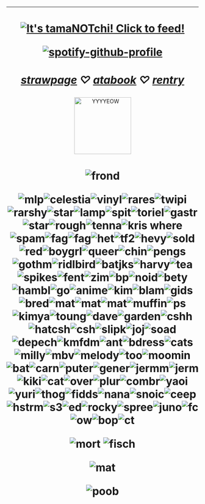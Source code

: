 
***
<h1 align="center">
  
  <a href="https://tamanotchi.world/20029c"><img src="https://tamanotchi.world/i2/20029" alt="It's tamaNOTchi! Click to feed!"></a> 
  

[![spotify-github-profile](https://spotify-github-profile.kittinanx.com/api/view?uid=mh99uasv14oj8ooqzngk6hjp6&cover_image=true&theme=novatorem&show_offline=false&background_color=121212&interchange=false&bar_color=53b14f&bar_color_cover=false)](https://spotify-github-profile.kittinanx.com/api/view?uid=mh99uasv14oj8ooqzngk6hjp6&redirect=true)

</h1>
<h1 align="center">   
  
*[strawpage](https://danvs.straw.page/) ♡ [atabook](https://confetkitti.atabook.org/) ♡ [rentry](https://rentry.co/lceberglounge)*

 
 
</h1>

<p align="center">
<img width="149" alt="YYYYEOW" src="https://github.com/vampenguin/vampenguin/assets/102457014/a986255f-b2c0-4f2f-b826-1ec3c3ce4f06">
  
</p>
<h1 align="center"> 
  
  ![frond](https://files.catbox.moe/629j8t.webp)
  
![mlp](https://github.com/user-attachments/assets/f0b77b0b-5c71-4b3a-b4e8-e8b4dd84fd72)![celestia](https://github.com/user-attachments/assets/53ce7ab5-2f25-48ac-a128-c6b836b9e2b2)![vinyl](https://github.com/user-attachments/assets/dbd445d1-927d-46e3-91e7-910fb01f8da0)![rares](https://github.com/user-attachments/assets/bc50aa61-e129-425b-be39-59a8f552baae)![twipi](https://github.com/user-attachments/assets/221da46e-4eb3-4a73-bcac-6a834072c66e)![rarshy](https://github.com/user-attachments/assets/78511f89-9afd-4fab-983e-3b5d3ce3a357)![star](https://github.com/user-attachments/assets/b3d4ab82-34be-4d8d-b061-b9f8e1d478b0)![lamp](https://64.media.tumblr.com/c659cb14144063d60a343bbbda089905/392e421b024fad25-f5/s250x400/e1c085d2ed0cdda2a08d2cb62b0a94a26240f641.gifv)![spit](https://64.media.tumblr.com/58488dd887229408c3ff2e346db74501/ebf1bedb31529dfc-87/s100x200/3150f005dc2684d2696c22a86c77d7685133d9a8.gifv)![toriel](https://64.media.tumblr.com/86536ef0b2da558b896abc683b584810/9424d78e90b0fd84-40/s100x200/8c5d5098a07e69594bde18031c1c45fd2d8a41cd.gifv)![gastr](https://github.com/user-attachments/assets/520e4599-9b8b-4ea7-a7ff-7ae389b12832)![star](https://files.catbox.moe/4gkzp9.png)![rough](https://files.catbox.moe/vv0577.png)![tenna](https://files.catbox.moe/rb6fco.jpg)![kris where](https://github.com/user-attachments/assets/0c511c19-b6c7-4468-babe-c96a4bf79193)![spam](https://github.com/user-attachments/assets/06be52fb-b45d-4396-8592-08459933aae7)![fag](https://files.catbox.moe/ax0e3w.webp)![fag](https://github.com/user-attachments/assets/af49ac43-cbd0-46ed-855f-8f2000d0d016)![het](https://files.catbox.moe/v7mv5q.webp)![tf2](https://github.com/user-attachments/assets/c280aa98-178d-4eba-8d63-a5e14f252ff9)![hevy](https://files.catbox.moe/x9wk1n.webp)![sold](https://files.catbox.moe/hqzzxm.png)![red](https://github.com/user-attachments/assets/72e94516-ac42-4474-9726-bb4697afb739)![boygrl](https://github.com/user-attachments/assets/da30b708-2f18-420c-a64c-53d137d30e87)![queer](https://github.com/user-attachments/assets/afadaec8-cc24-4dad-9a6b-3b78c04b6908)![chin](https://github.com/user-attachments/assets/c5567562-b35f-4831-b47f-eb82ea05dbba)![pengs](https://github.com/user-attachments/assets/ffe84181-21c6-450b-8641-c48e285e7413)![gothm](https://github.com/user-attachments/assets/d417dd25-680e-41c0-9899-71cd62e49001)![ridlbird](https://github.com/user-attachments/assets/c068e9ff-e8bd-41b9-9c62-22b6a18b152d)![batjks](https://github.com/user-attachments/assets/82258116-2a13-45dc-88ad-f2bc63c4a401)![harvy](https://github.com/user-attachments/assets/60f335dc-9fa7-469b-b8b6-b6b1612de253)![tea](https://github.com/user-attachments/assets/1ca2f61b-0b1b-4c18-8cbf-0e70dc4e1e9a)![spikes](https://github.com/user-attachments/assets/14cba426-5f1f-4350-9495-c98f1c516150)![fent](https://github.com/user-attachments/assets/1cb82c1d-a212-4353-a481-289b6c16da2c)![zim](https://github.com/user-attachments/assets/6205a0bc-913d-47ce-871c-583645b1c580)![bp](https://files.catbox.moe/emlf9i.gif)![noid](https://github.com/user-attachments/assets/19c0529c-15e5-4fdd-a5c9-d6f6e155d823)![bety](https://github.com/user-attachments/assets/8c23c734-1338-4b36-804c-9004d1b3204b)![hambl](https://github.com/user-attachments/assets/50545d32-7d4f-48e8-bb10-53b12731fc1a)![go](https://github.com/user-attachments/assets/8a73a7e6-8072-49d4-b374-0d3509a116de)![anime](https://files.catbox.moe/axx34w.jpg)![kim](https://files.catbox.moe/16431m.webp)![blam](https://files.catbox.moe/ea7tpx.webp)![gids](https://files.catbox.moe/gs78zs.webp)![bred](https://files.catbox.moe/vi1oal.png)![mat](https://files.catbox.moe/7bjl2f.webp)![mat](https://files.catbox.moe/ywkmj2.png)![mat](https://files.catbox.moe/m14bnm.webp)![muffin](https://github.com/user-attachments/assets/9e90021f-d3b1-4885-8007-a2a910d55afd)![ps](https://github.com/user-attachments/assets/fb0d022c-cbf0-4f2c-a041-ba9d458b6431)![kimya](https://github.com/user-attachments/assets/9e2e42be-3e3c-489f-aa54-bb217b98e941)![toung](https://files.catbox.moe/ve3ksb.png)![dave](https://files.catbox.moe/a2sp2x.gif)![garden](https://github.com/user-attachments/assets/e7845172-4cd2-4f61-b426-cd8244fa63f2)![cshh](https://github.com/user-attachments/assets/5438e91f-4003-4291-9284-89c98d9b3d25)![hatcsh](https://github.com/user-attachments/assets/23f9073e-bddd-45a2-9b27-10f03cbcf732)![csh](https://github.com/user-attachments/assets/bdd17ac5-5e84-463e-a066-ce6edd9859e4)![slipk](https://github.com/user-attachments/assets/02399677-8ddd-411f-b273-2459d27a6533)![joj](https://github.com/user-attachments/assets/ca8ccfc0-de21-4933-99de-81ac2855e860)![soad](https://github.com/user-attachments/assets/fa463c5c-f5c4-4b09-8847-aae5378b0be3)![depech](https://files.catbox.moe/ca2o45.jpg)![kmfdm](https://files.catbox.moe/nfpzvl.png)![ant](https://files.catbox.moe/5b17e9.webp)![bdress](https://github.com/user-attachments/assets/df43bf9f-c64b-4405-905d-bc4dc07e3944)![cats](https://files.catbox.moe/5j0tvi.png)![milly](https://github.com/user-attachments/assets/0aff3e70-f353-40d9-ad0f-66f6baae9b78)![mbv](https://github.com/user-attachments/assets/ca0684cb-1c28-4691-9930-a51727836d2a)![melody](https://github.com/user-attachments/assets/fb3e9717-ce54-4dbb-ac78-fed1cea14a9e)![too](https://github.com/user-attachments/assets/13dee309-9ce8-4864-9234-de48bb80755d)![moomin](https://github.com/user-attachments/assets/b196d015-8b5d-46a0-a207-f1a9464afb52)![bat](https://github.com/user-attachments/assets/3d1b4880-8b9b-47ce-aebf-e565159c318a)![carn](https://github.com/user-attachments/assets/bd2d335c-f03f-4c82-8948-ffc8167da3c8)![puter](https://github.com/user-attachments/assets/eedc9883-cda5-4c26-bb02-ef28e26cac5c)![gener](https://github.com/user-attachments/assets/73a10a8b-d5e5-4916-a1ff-6cdadad5e997)![jermm](https://github.com/user-attachments/assets/4ba500e7-02b6-4660-98f0-377f6645fc05)![jerm](https://github.com/user-attachments/assets/3b531fe8-e2fa-4d64-b35b-054a1d80afbd)![kiki](https://github.com/user-attachments/assets/4a9b409c-a701-49c6-b969-9423d41706d5)![cat](https://github.com/user-attachments/assets/fad9cd32-c916-4e97-803f-c83a174c9aab)![over](https://github.com/user-attachments/assets/f63d9b05-727d-4b12-ad19-722f80b65ec4)![plur](https://github.com/user-attachments/assets/7b861fba-7406-4e1f-b291-41b1d88e95d6)![combr](https://github.com/user-attachments/assets/9f2a2eb6-9d21-4be1-aeba-51bf26a59f6c)![yaoi](https://github.com/user-attachments/assets/2b0502f2-f0b8-4f67-b581-c344a9771ec6)![yuri](https://github.com/user-attachments/assets/4a43f266-4c16-4e6a-a983-bf578d9d22a7)![thog](https://github.com/user-attachments/assets/1d4d5e9f-d54c-47eb-8615-bf105dd02f4f)![fidds](https://github.com/user-attachments/assets/65029514-2ecf-4a0f-b41d-90bf916bcbc0)![nana](https://github.com/user-attachments/assets/9201c84a-0057-4be4-aab2-b9e47b4bdb7a)![snoic](https://github.com/user-attachments/assets/206e13ce-cfdc-4cfa-b7dc-67725ce21f92)![ceep]([https://files.catbox.moe/yksd4h.webp])![hstrm](https://64.media.tumblr.com/9a16cbf348db31cd4b36287afb10db30/c167d9cc7e634732-8c/s250x400/98f2d799ea300a1e6c227b8450564ca8fe7b9b92.gifv)![s3](https://files.catbox.moe/dfq0kv.jpg)![ed](https://files.catbox.moe/h4tvxd.png)![rocky](https://github.com/user-attachments/assets/f1d0562c-b97c-418a-930d-6a94c61f116b)![spree]([https://files.catbox.moe/5iltse.webp])![juno](https://64.media.tumblr.com/1e63113fab0852121a4a90756370618b/399e384d1aec383f-85/s250x400/2bf235c257369c2e74fc216644d3e4172f1189de.pnj)![fc]([https://files.catbox.moe/pgg7cs.webp])![ow](https://files.catbox.moe/qdznic.webp)![bop](https://files.catbox.moe/5864i6.png)![ct](https://files.catbox.moe/lzfu30.png)

![mort](https://files.catbox.moe/004f5w.gif) ![fisch](https://files.catbox.moe/manque.gif)

![mat](https://i.postimg.cc/gcyQYzSY/matthew-patel-youtooz.gif)


![poob](https://files.catbox.moe/emb024.jpg) 

</h1>
<!--
**vampenguin/vampenguin** is a ✨ _special_ ✨ repository because its `README.md` (this file) appears on your GitHub profile.

Here are some ideas to get you started:

- 🔭 I’m currently working on ...
- 🌱 I’m currently learning ...
- 👯 I’m looking to collaborate on ...
- 🤔 I’m looking for help with ...
- 💬 Ask me about ...
- 📫 How to reach me: ...
- 😄 Pronouns: ...
- ⚡ Fun fact: ...
-->

